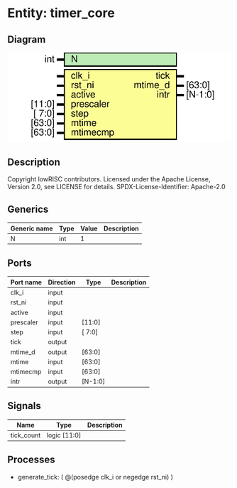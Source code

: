 # Entity: timer_core

## Diagram

![Diagram](timer_core.svg "Diagram")
## Description

Copyright lowRISC contributors.
 Licensed under the Apache License, Version 2.0, see LICENSE for details.
 SPDX-License-Identifier: Apache-2.0
 
## Generics

| Generic name | Type | Value | Description |
| ------------ | ---- | ----- | ----------- |
| N            | int  | 1     |             |
## Ports

| Port name | Direction | Type    | Description |
| --------- | --------- | ------- | ----------- |
| clk_i     | input     |         |             |
| rst_ni    | input     |         |             |
| active    | input     |         |             |
| prescaler | input     | [11:0]  |             |
| step      | input     | [ 7:0]  |             |
| tick      | output    |         |             |
| mtime_d   | output    | [63:0]  |             |
| mtime     | input     | [63:0]  |             |
| mtimecmp  | input     | [63:0]  |             |
| intr      | output    | [N-1:0] |             |
## Signals

| Name       | Type         | Description |
| ---------- | ------------ | ----------- |
| tick_count | logic [11:0] |             |
## Processes
- generate_tick: ( @(posedge clk_i or negedge rst_ni) )
